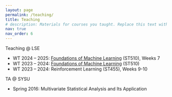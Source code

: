 ```yaml
---
layout: page
permalink: /teaching/
title: Teaching
# description: Materials for courses you taught. Replace this text with your description.
nav: true
nav_order: 6
---
```


Teaching @ LSE

- WT 2024 – 2025: [Foundations of Machine Learning](https://github.com/lse-st510/Lectures2025) (ST510), Weeks 7
- WT 2023 – 2024: [Foundations of Machine Learning](https://github.com/lse-st510/Lectures2024) (ST510)
- WT 2023 – 2024: Reinforcement Learning (ST455), Weeks 9-10 

TA @ SYSU

- Spring 2016: Multivariate Statistical Analysis and Its Application